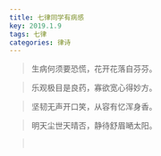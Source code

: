 ```yaml
---
title: 七律同学有病感
key: 2019.1.9
tags: 七律
categories: 律诗
---
```


<blockquote class="blockquote-center">生病何须要恐慌，花开花落自芬芬。
</blockquote>
<blockquote class="blockquote-center">乐观极目是良药，寡欲宽心得妙方。
</blockquote>
<blockquote class="blockquote-center">坚韧无声开口笑，从容有忆浑身香。
</blockquote>
<blockquote class="blockquote-center">明天尘世天晴否，静待舒眉嗮太阳。
</blockquote>
<blockquote class="blockquote-center"></br>
</blockquote>
